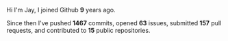 Hi I'm Jay, I joined Github **9** years ago.

Since then I've pushed **1467** commits, opened **63** issues, submitted **157** pull requests, and contributed to **15** public repositories.
